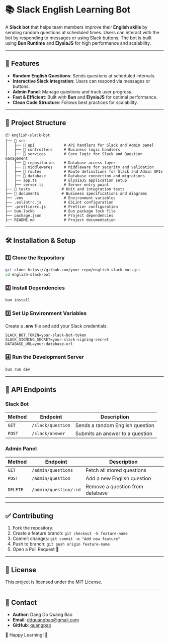 # 📚 Slack English Learning Bot

A **Slack bot** that helps team members improve their **English skills** by sending random questions at scheduled times. Users can interact with the bot by responding to messages or using Slack buttons. The bot is built using **Bun Runtime** and **ElysiaJS** for high performance and scalability.

---

## 🚀 Features

- **Random English Questions**: Sends questions at scheduled intervals.
- **Interactive Slack Integration**: Users can respond via messages or buttons.
- **Admin Panel**: Manage questions and track user progress.
- **Fast & Efficient**: Built with **Bun** and **ElysiaJS** for optimal performance.
- **Clean Code Structure**: Follows best practices for scalability.

---

## 📂 Project Structure

```
📦 english-slack-bot
├── 📂 src
│   ├── 📂 api             # API handlers for Slack and Admin panel
│   ├── 📂 controllers     # Business logic handlers
│   ├── 📂 services        # Core logic for Slack and Question management
│   ├── 📂 repositories    # Database access layer
│   ├── 📂 middlewares     # Middleware for security and validation
│   ├── 📂 routes          # Route definitions for Slack and Admin APIs
│   ├── 📂 database        # Database connection and migrations
│   ├── app.ts            # ElysiaJS application setup
│   ├── server.ts         # Server entry point
├── 📂 tests              # Unit and integration tests
├── 📂 documents          # Business specifications and diagrams
├── .env                  # Environment variables
├── .eslintrc.js          # ESLint configuration
├── .prettierrc.js        # Prettier configuration
├── bun.lockb             # Bun package lock file
├── package.json          # Project dependencies
├── README.md             # Project documentation
```

---

## 🛠️ Installation & Setup

### 1️⃣ Clone the Repository

```sh
git clone https://github.com/your-repo/english-slack-bot.git
cd english-slack-bot
```

### 2️⃣ Install Dependencies

```sh
bun install
```

### 3️⃣ Set Up Environment Variables

Create a **.env** file and add your Slack credentials:

```
SLACK_BOT_TOKEN=your-slack-bot-token
SLACK_SIGNING_SECRET=your-slack-signing-secret
DATABASE_URL=your-database-url
```

### 4️⃣ Run the Development Server

```sh
bun run dev
```

---

## 🎯 API Endpoints

### Slack Bot

| Method | Endpoint          | Description                     |
| ------ | ----------------- | ------------------------------- |
| `GET`  | `/slack/question` | Sends a random English question |
| `POST` | `/slack/answer`   | Submits an answer to a question |

### Admin Panel

| Method   | Endpoint              | Description                     |
| -------- | --------------------- | ------------------------------- |
| `GET`    | `/admin/questions`    | Fetch all stored questions      |
| `POST`   | `/admin/question`     | Add a new English question      |
| `DELETE` | `/admin/question/:id` | Remove a question from database |

---

## ✅ Contributing

1. Fork the repository.
2. Create a feature branch: `git checkout -b feature-name`
3. Commit changes: `git commit -m "Add new feature"`
4. Push to branch: `git push origin feature-name`
5. Open a Pull Request 🚀

---

## 📜 License

This project is licensed under the MIT License.

---

## 🔗 Contact

- **Author**: Dang Do Quang Bao
- **Email**: ddquangbao@gmail.com
- **GitHub**: [quangpao](https://github.com/quangpao)

🚀 Happy Learning! 🎉
